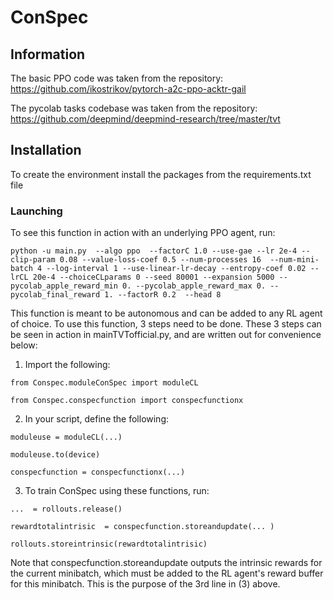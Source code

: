 


# ConSpec

## Information

The basic PPO code was taken from the repository: https://github.com/ikostrikov/pytorch-a2c-ppo-acktr-gail

The pycolab tasks codebase was taken from the repository: https://github.com/deepmind/deepmind-research/tree/master/tvt

## Installation
To create the environment install the packages from the requirements.txt file



### Launching

To see this function in action with an underlying PPO agent, run: 
```
python -u main.py  --algo ppo  --factorC 1.0 --use-gae --lr 2e-4 --clip-param 0.08 --value-loss-coef 0.5 --num-processes 16  --num-mini-batch 4 --log-interval 1 --use-linear-lr-decay --entropy-coef 0.02 --lrCL 20e-4 --choiceCLparams 0 --seed 80001 --expansion 5000 --pycolab_apple_reward_min 0. --pycolab_apple_reward_max 0. --pycolab_final_reward 1. --factorR 0.2  --head 8
```

This function is meant to be autonomous and can be added to any RL agent of choice. 
To use this function, 3 steps need to be done. These 3 steps can be seen in action in mainTVTofficial.py, and are written out for convenience below:
1. Import the following:
```
from Conspec.moduleConSpec import moduleCL

from Conspec.conspecfunction import conspecfunctionx
```
2. In your script, define the following: 
```
moduleuse = moduleCL(...)

moduleuse.to(device)

conspecfunction = conspecfunctionx(...)
```
3. To train ConSpec using these functions, run:
```
...  = rollouts.release()

rewardtotalintrisic  = conspecfunction.storeandupdate(... ) 

rollouts.storeintrinsic(rewardtotalintrisic)
```
Note that conspecfunction.storeandupdate outputs the intrinsic rewards for the current minibatch, which must be added to the RL agent's reward buffer for this minibatch. 
This is the purpose of the 3rd line in (3) above. 
